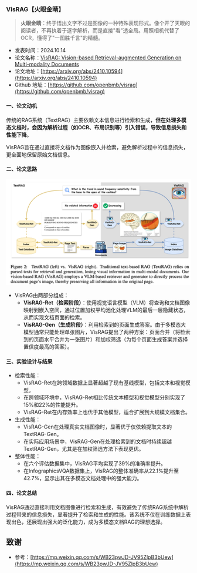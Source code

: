 ### VisRAG【火眼金睛】
> **火眼金睛**：终于悟出文字不过是图像的一种特殊表现形式。像个开了天眼的阅读者，不再执着于逐字解析，而是直接"看"透全局。用照相机代替了OCR，懂得了"一图胜千言"的精髓。
>

* 发表时间：2024.10.14
* 论文名称：[VisRAG: Vision-based Retrieval-augmented Generation on Multi-modality Documents](https://arxiv.org/abs/2410.10594)
* 论文地址：[https://arxiv.org/abs/2410.10594](https://arxiv.org/abs/2410.10594)
* Github 地址：[https://github.com/openbmb/visrag](https://github.com/openbmb/visrag)

#### 一、论文动机

传统的RAG系统（TextRAG）主要依赖文本信息进行检索和生成，**但在处理多模态文档时，会因为解析过程（如OCR、布局识别等）引入错误，导致信息损失和性能下降**。

VisRAG旨在通过直接将文档作为图像嵌入并检索，避免解析过程中的信息损失，更全面地保留原始文档信息。

#### 二、论文思路

![](20241014_VisRAG/img/v2-76eba47553bbfd94f571efe9041b581e_1440w.png)

- VisRAG由两部分组成：
  - **VisRAG-Ret（检索阶段）**：使用视觉语言模型（VLM）将查询和文档图像映射到嵌入空间，通过位置加权平均池化处理VLM的最后一层隐藏状态，从而实现文档页面的检索。
  - **VisRAG-Gen（生成阶段）**：利用检索到的页面生成答案。由于多模态大模型通常只能处理单张图片，VisRAG提出了两种方案：页面合并（将检索到的页面水平合并为一张图片）和加权筛选（为每个页面生成答案并选择置信度最高的答案）。

#### 三、实验设计与结果

- 检索性能：
  - VisRAG-Ret在跨领域数据上显著超越了现有基线模型，包括文本和视觉模型。
  - 在跨领域环境中，VisRAG-Ret相比传统文本模型和视觉模型分别实现了15%和22%的性能提升。
  - VisRAG-Ret在内存效率上也优于其他模型，适合扩展到大规模文档集合。
- 生成性能：
  - VisRAG-Gen在处理真实文档图像时，显著优于仅依赖提取文本的TextRAG-Gen。
  - 在实际应用场景中，VisRAG-Gen在处理检索到的文档时持续超越TextRAG-Gen，尤其是在加权筛选方法下表现更优。
- 整体性能：
  - 在六个评估数据集中，VisRAG平均实现了39%的准确率提升。
  - 在InfographicsVQA数据集上，VisRAG的整体准确率从22.1%提升至42.7%，显示出其在多模态文档处理中的强大能力。

#### 四、论文总结

VisRAG通过直接利用文档图像进行检索和生成，有效避免了传统RAG系统中解析过程带来的信息损失，显著提升了检索和生成的性能。该系统不仅在训练数据上表现出色，还展现出强大的泛化能力，成为多模态文档RAG的理想选择。

## 致谢

* 参考：[https://mp.weixin.qq.com/s/WB23pwJD-JV95ZlpB3bUew](https://mp.weixin.qq.com/s/WB23pwJD-JV95ZlpB3bUew)